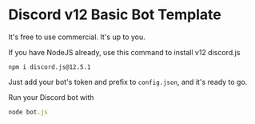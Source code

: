 # Discord v12 Basic Bot Template

It's free to use commercial. It's up to you.

If you have NodeJS already, use this command to install v12 discord.js

```
npm i discord.js@12.5.1
```

Just add your bot's token and prefix to `config.json`, and it's ready to go.

Run your Discord bot with
```js
node bot.js
```
